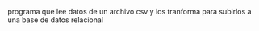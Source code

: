 programa que lee datos de un archivo csv y los tranforma para subirlos a una base de datos relacional
